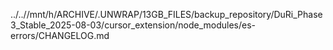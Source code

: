 ../..//mnt/h/ARCHIVE/.UNWRAP/13GB_FILES/backup_repository/DuRi_Phase3_Stable_2025-08-03/cursor_extension/node_modules/es-errors/CHANGELOG.md
